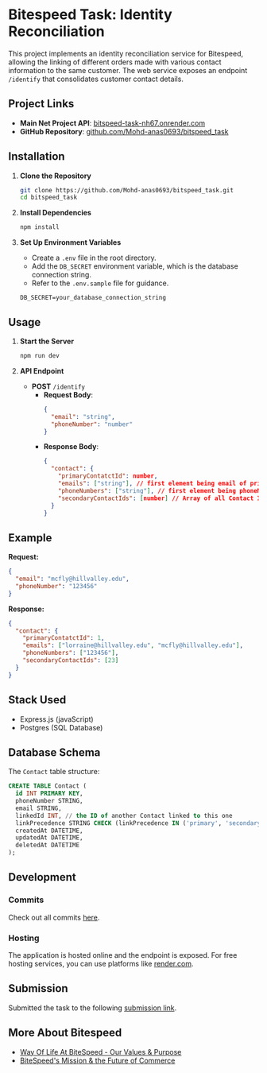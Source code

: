 
# Bitespeed Task: Identity Reconciliation

This project implements an identity reconciliation service for Bitespeed, allowing the linking of different orders made with various contact information to the same customer. The web service exposes an endpoint `/identify` that consolidates customer contact details.

## Project Links

- **Main Net Project API**: [bitspeed-task-nh67.onrender.com](https://bitspeed-task-nh67.onrender.com)
- **GitHub Repository**: [github.com/Mohd-anas0693/bitspeed_task](https://github.com/Mohd-anas0693/bitspeed_task)

## Installation

1. **Clone the Repository**
    ```bash
    git clone https://github.com/Mohd-anas0693/bitspeed_task.git
    cd bitspeed_task
    ```

2. **Install Dependencies**
    ```bash
    npm install
    ```

3. **Set Up Environment Variables**
    - Create a `.env` file in the root directory.
    - Add the `DB_SECRET` environment variable, which is the database connection string.
    - Refer to the `.env.sample` file for guidance.
    ```plaintext
    DB_SECRET=your_database_connection_string
    ```

## Usage

1. **Start the Server**
    ```bash
    npm run dev
    ```

2. **API Endpoint**

    - **POST** `/identify`
      - **Request Body**:
        ```json
        {
          "email": "string",
          "phoneNumber": "number"
        }
        ```
      - **Response Body**:
        ```json
        {
          "contact": {
            "primaryContatctId": number,
            "emails": ["string"], // first element being email of primary contact 
            "phoneNumbers": ["string"], // first element being phoneNumber of primary contact
            "secondaryContactIds": [number] // Array of all Contact IDs that are "secondary"
          }
        }
        ```

## Example

**Request:**
```json
{
  "email": "mcfly@hillvalley.edu",
  "phoneNumber": "123456"
}
```

**Response:**
```json
{
  "contact": {
    "primaryContatctId": 1,
    "emails": ["lorraine@hillvalley.edu", "mcfly@hillvalley.edu"],
    "phoneNumbers": ["123456"],
    "secondaryContactIds": [23]
  }
}
```

## Stack Used

- Express.js (javaScript)
- Postgres (SQL Database)

## Database Schema

The `Contact` table structure:
```sql
CREATE TABLE Contact (
  id INT PRIMARY KEY,
  phoneNumber STRING,
  email STRING,
  linkedId INT, // the ID of another Contact linked to this one
  linkPrecedence STRING CHECK (linkPrecedence IN ('primary', 'secondary')),
  createdAt DATETIME,
  updatedAt DATETIME,
  deletedAt DATETIME
);
```

## Development

### Commits
Check out all commits  [here](https://github.com/Mohd-anas0693/bitspeed_task/commits/main/).

### Hosting
The application is hosted online and the endpoint is exposed. For free hosting services, you can use platforms like [render.com](https://render.com).

## Submission

Submitted the task to the following [submission link](https://forms.gle/3j3KF6zJumemhMkQ9).

## More About Bitespeed

- [Way Of Life At BiteSpeed - Our Values & Purpose](https://www.notion.so/Way-Of-Life-At-BiteSpeed-Our-Values-Purpose-44d9b9614d9641419da910189b1e9f8e?pvs=21)
- [BiteSpeed's Mission & the Future of Commerce](https://www.notion.so/BiteSpeed-s-Mission-the-Future-of-Commerce-b3cf14a080d94654ba46693c8cacd24f?pvs=21)
